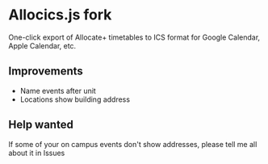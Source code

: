 # Allocics.js fork
One-click export of Allocate+ timetables to ICS format for Google Calendar, Apple Calendar, etc.
## Improvements
- Name events after unit
- Locations show building address
## Help wanted
If some of your on campus events don't show addresses, please tell me all about it in Issues